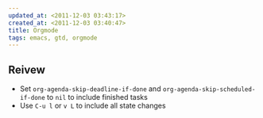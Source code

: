 ```yaml
---
updated_at: <2011-12-03 03:43:17>
created_at: <2011-12-03 03:40:47>
title: Orgmode
tags: emacs, gtd, orgmode
---
```


Reivew
------

- Set `org-agenda-skip-deadline-if-done` and `org-agenda-skip-scheduled-if-done`
  to `nil` to include finished tasks
- Use `C-u l` or `v L` to include all state changes


